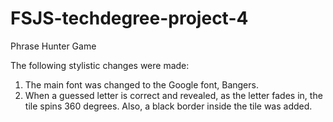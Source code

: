 # FSJS-techdegree-project-4
 Phrase Hunter Game

The following stylistic changes were made:
1. The main font was changed to the Google font, Bangers.
2. When a guessed letter is correct and revealed, as the letter fades in, the tile spins 360 degrees.  Also, a black border inside the tile was added.
